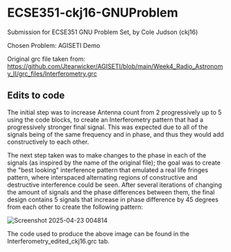 # ECSE351-ckj16-GNUProblem

Submission for ECSE351 GNU Problem Set, by Cole Judson (ckj16)

Chosen Problem: AGISETI Demo

Original grc file taken from: https://github.com/Jtearwicker/AGISETI/blob/main/Week4_Radio_Astronomy_II/grc_files/Interferometry.grc

## Edits to code

The initial step was to increase Antenna count from 2 progressively up to 5 using the code blocks, to create an Interferometry pattern that had a progressively stronger final signal. This was expected due to all of the signals being of the same frequency and in phase, and thus they would add constructively to each other. 

The next step taken was to make changes to the phase in each of the signals (as inspired by the name of the original file); the goal was to create the "best looking" interference pattern that emulated a real life fringes pattern, where interspaced alternating regions of constructive and destructive interference could be seen. After several iterations of changing the amount of signals and the phase differences between them, the final design contains 5 signals that increase in phase difference by 45 degrees from each other to create the following pattern: 

![Screenshot 2025-04-23 004814](https://github.com/user-attachments/assets/0d15cffc-7bba-4fa8-96b8-b34b871b5114)

The code used to produce the above image can be found in the Interferometry_edited_ckj16.grc tab. 
